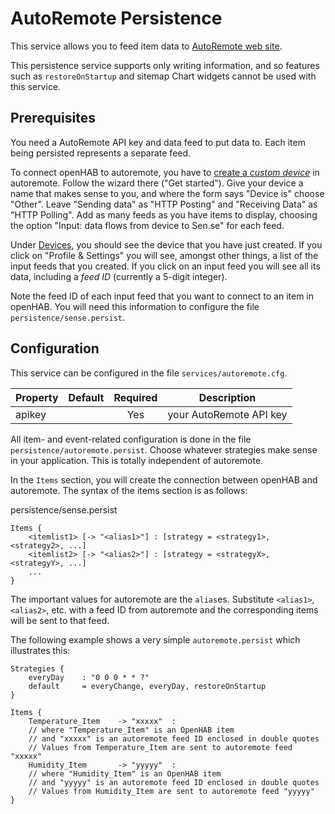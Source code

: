 # AutoRemote Persistence

This service allows you to feed item data to [AutoRemote web site](http://autoremote).

This persistence service supports only writing information, and so features such as `restoreOnStartup` and sitemap Chart widgets cannot be used with this service.

## Prerequisites

You need a AutoRemote API key and data feed to put data to. Each item being persisted represents a separate feed.

To connect openHAB to autoremote, you have to [create a _custom device_](http://autoremote/devices/add/custom/#navbar) in autoremote. Follow the wizard there ("Get started"). Give your device a name that makes sense to you, and where the form says "Device is" choose "Other". Leave "Sending data" as "HTTP Posting" and "Receiving Data" as "HTTP Polling". Add as many feeds as you have items to display, choosing the option "Input: data flows from device to Sen.se" for each feed.

Under [Devices](http://autoremote/devices/), you should see the device that you have just created. If you click on "Profile & Settings" you will see, amongst other things, a list of the input feeds that you created. If you click on an input feed you will see all its data, including a _feed ID_ (currently a 5-digit integer).

Note the feed ID of each input feed that you want to connect to an item in openHAB.  You will need this information to configure the file `persistence/sense.persist`.

## Configuration

This service can be configured in the file `services/autoremote.cfg`.

| Property | Default | Required | Description |
|----------|---------|:--------:|-------------|
| apikey   |         |   Yes    | your AutoRemote API key |

All item- and event-related configuration is done in the file `persistence/autoremote.persist`.  Choose whatever strategies make sense in your application. This is totally independent of autoremote.

In the `Items` section, you will create the connection between openHAB and autoremote. The syntax of the items section is as follows:

persistence/sense.persist

```
Items {
    <itemlist1> [-> "<alias1>"] : [strategy = <strategy1>, <strategy2>, ...]
    <itemlist2> [-> "<alias2>"] : [strategy = <strategyX>, <strategyY>, ...]
    ...
}
```

The important values for autoremote are the `alias`es. Substitute `<alias1>`, `<alias2>`, etc. with a feed ID from autoremote and the corresponding items will be sent to that feed.

The following example shows a very simple `autoremote.persist` which illustrates this:

```
Strategies {
	everyDay	: "0 0 0 * * ?"
	default		= everyChange, everyDay, restoreOnStartup
}

Items {
	Temperature_Item	-> "xxxxx"	:
	// where "Temperature_Item" is an OpenHAB item
	// and "xxxxx" is an autoremote feed ID enclosed in double quotes
	// Values from Temperature_Item are sent to autoremote feed "xxxxx"
	Humidity_Item		-> "yyyyy"	:
	// where "Humidity_Item" is an OpenHAB item
	// and "yyyyy" is an autoremote feed ID enclosed in double quotes
	// Values from Humidity_Item are sent to autoremote feed "yyyyy"
}
```

